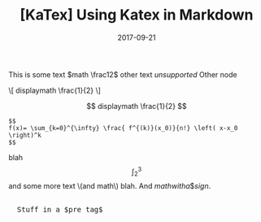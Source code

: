 ﻿---
title: "[KaTex] Using Katex in Markdown"
slug: use-katex-in-markdown
date: 2017-09-21
categories:
- Lập Trình
- KaTex
tags:
- KaTex
keywords:
- KaTex
- KaText Markdown
autoThumbnailImage: true
thumbnailImagePosition: left
thumbnailImage: //khan.github.io/img/katex.png
metaAlignment: center
draft: true
---
This is some text $math \frac12$ other text $unsupported$
 Other node

\\[ displaymath \frac{1}{2} \\]

$$ displaymath \frac{1}{2} $$
```
$$
f(x)= \sum_{k=0}^{\infty} \frac{ f^{(k)}(x_0)}{n!} \left( x-x_0 \right)^k 
$$
```


blah $$ \int_2^3 $$
and some <!-- comment --> more text \\(and math\\) blah. And $math with a \$ sign$.

<pre>

  Stuff in a $pre tag$

</pre>